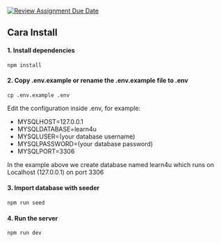 [![Review Assignment Due Date](https://classroom.github.com/assets/deadline-readme-button-24ddc0f5d75046c5622901739e7c5dd533143b0c8e959d652212380cedb1ea36.svg)](https://classroom.github.com/a/yZWC7OmO)


## Cara Install

#### 1. Install dependencies
```
npm install
```

#### 2. Copy .env.example or rename the .env.example file to .env
```
cp .env.example .env
```
Edit the configuration inside .env, for example:
- MYSQLHOST=127.0.0.1
- MYSQLDATABASE=learn4u
- MYSQLUSER=(your database username)
- MYSQLPASSWORD=(your database password)
- MYSQLPORT=3306

In the example above we create database named learn4u which runs on Localhost (127.0.0.1) on port 3306

#### 3. Import database with seeder
```
npm run seed
```

#### 4. Run the server
```
npm run dev
```

